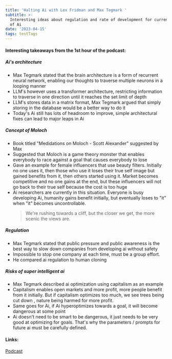 ```yaml
---
title: 'Halting Ai with Lex Fridman and Max Tegmark '
subtitle: >-
  Interesting ideas about regulation and rate of development for current state
  of Ai
date: '2023-04-15'
tags: testTags
---
```


#### Interesting takeaways from the 1st hour of the podcast:

##### Ai's architecture

- Max Tegmark stated that the brain architecture is a form of recurrent neural network, enabling our thoughts
  to traverse multiple neurons in a looping manner
- LLM's however uses a transformer architecture, restricting information to traverse in one direction until
  it reaches the set limit of depth
- LLM's stores data in a matrix format, Max Tegmark argued that simply storing in the database would be a better way to do it
- Today's Ai still has lots of headroom to improve, simple architectural fixes can lead to major leaps in Ai

##### Concept of Moloch

- Book titled "Medidations on Moloch - Scott Alexander" suggested by Max
- Suggested that Moloch is a game theory monster that enables everybody to race against a goal that causes everybody to lose
- Gave an example for female influencers that use beauty filters. Initially no one uses it, then those who use it loses their true self image but gained benefits from it, then others started using it. Market becomes competitive and no one gains at the end, but these influencers will not go back to their true self because the cost is too huge
- Ai researchers are currently in this situation. Everyone is busy developing Ai, humanity gains benefit initially, but eventually loses to "it" when "it" becomes uncontrollable.
  > We're rushing towards a cliff, but the closer we get, the more scenic the views are.

##### Regulation

- Max Tegmark stated that public pressure and public awareness is the best way to slow down companies from developing ai without safety
- Impossible to stop one company at each time, must be a group effort.
- He compared ai regulation to human cloning

##### Risks of super intelligent ai

- Max Tegmark described ai optimization using capitalism as an example
- Capitalism enables open markets and more profit, more people benefit from it initially. But if capitalism optimizes too much, we see trees being cut down , nature being harmed for more profit.
- Same goes for Ai, if Ai hyperoptimizes towards a goal, it will become dangerous at some point
- Ai doesn't need to be smart to be dangerous, it just needs to be very good at optimizing for goals. That's why the parameters / prompts for future ai must be carefully defined.

#### Links:

[Podcast](https://youtu.be/VcVfceTsD0A)
